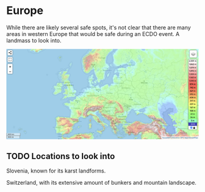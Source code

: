 # Europe

While there are likely several safe spots, it's not clear that there are many areas in western Europe that would be safe during an ECDO event. A landmass to look into.

![eu](img/europe-elevation.png "eu")

## TODO Locations to look into

Slovenia, known for its karst landforms.

Switzerland, with its extensive amount of bunkers and mountain landscape.